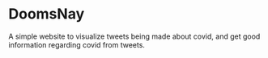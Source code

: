 # DoomsNay
A simple website to visualize tweets being made about covid, and get good information regarding covid from tweets.
